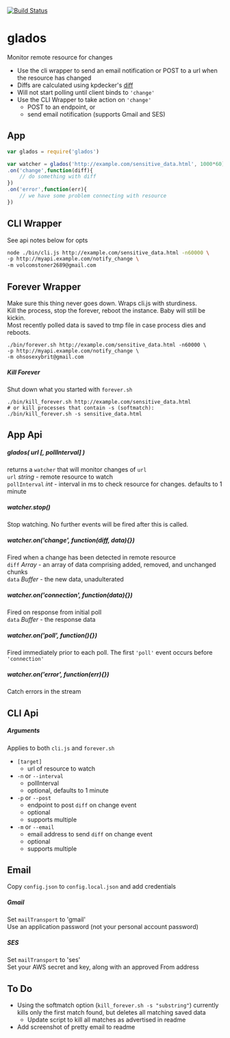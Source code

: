[![Build Status](https://secure.travis-ci.org/fluffybunnies/glados.png)](http://travis-ci.org/fluffybunnies/glados)

# glados
Monitor remote resource for changes
- Use the cli wrapper to send an email notification or POST to a url when the resource has changed
- Diffs are calculated using kpdecker's [diff](https://www.npmjs.com/package/diff)
- Will not start polling until client binds to `'change'`
- Use the CLI Wrapper to take action on `'change'`
	- POST to an endpoint, or
	- send email notification (supports Gmail and SES)


## App
```javascript
var glados = require('glados')

var watcher = glados('http://example.com/sensitive_data.html', 1000*60)
.on('change',function(diff){
	// do something with diff
})
.on('error',function(err){
	// we have some problem connecting with resource
})
```


## CLI Wrapper
See api notes below for opts
```bash
node ./bin/cli.js http://example.com/sensitive_data.html -n60000 \
-p http://myapi.example.com/notify_change \
-m volcomstoner2689@gmail.com
```


## Forever Wrapper
Make sure this thing never goes down. Wraps cli.js with sturdiness.<br />
Kill the process, stop the forever, reboot the instance. Baby will still be kickin.<br />
Most recently polled data is saved to tmp file in case process dies and reboots.
```
./bin/forever.sh http://example.com/sensitive_data.html -n60000 \
-p http://myapi.example.com/notify_change \
-m ohsosexybrit@gmail.com
```


##### Kill Forever
Shut down what you started with `forever.sh`
```
./bin/kill_forever.sh http://example.com/sensitive_data.html
# or kill processes that contain -s (softmatch):
./bin/kill_forever.sh -s sensitive_data.html
```


## App Api

##### glados( url [, pollInterval] )
returns a `watcher` that will monitor changes of `url`<br />
`url` _string_ - remote resource to watch<br />
`pollInterval` _int_ - interval in ms to check resource for changes. defaults to 1 minute

##### watcher.stop()
Stop watching. No further events will be fired after this is called.

##### watcher.on('change', function(diff, data){})
Fired when a change has been detected in remote resource<br />
`diff` _Array_ - an array of data comprising added, removed, and unchanged chunks<br />
`data` _Buffer_ - the new data, unadulterated

##### watcher.on('connection', function(data){})
Fired on response from initial poll<br />
`data` _Buffer_ - the response data

##### watcher.on('poll', function(){})
Fired immediately prior to each poll. The first `'poll'` event occurs before `'connection'`

##### watcher.on('error', function(err){})
Catch errors in the stream


## CLI Api

##### Arguments
Applies to both `cli.js` and `forever.sh`
- `[target]`
	- url of resource to watch
- `-n` or `--interval`
	- pollInterval
	- optional, defaults to 1 minute
- `-p` or `--post`
	- endpoint to post `diff` on change event
	- optional
	- supports multiple
- `-m` or `--email`
	- email address to send `diff` on change event
	- optional
	- supports multiple


## Email
Copy `config.json` to `config.local.json` and add credentials

##### Gmail
Set `mailTransport` to 'gmail'<br />
Use an application password (not your personal account password)

##### SES
Set `mailTransport` to 'ses'<br />
Set your AWS secret and key, along with an approved From address


## To Do
- Using the softmatch option (`kill_forever.sh -s "substring"`) currently kills only the first match found, but deletes all matching saved data
	- Update script to kill all matches as advertised in readme
- Add screenshot of pretty email to readme


<!--
cd /root
git clone https://github.com/fluffybunnies/glados.git
cd glados
npm install
echo '' > ./config.local.json && vim ./config.local.json

node /root/glados/bin/cli.js http://www.huffingtonpost.com -n5000 \
-m volcomstoner2689@gmail.com --save

node /root/glados/bin/cli.js http://www.huffingtonpost.com -n5000 \
-p http://ace.fabfitfun.com/glados.php

/bin/bash /root/glados/bin/forever.sh http://data.iana.org/TLD/tlds-alpha-by-domain.txt \
-m volcomstoner2689@gmail.com

To Do
	- New sire module with simple index.php that generates content based on domain string
	- On TLD change, nab as many BrandName.NewTLDs as possible and point DNS to this server
		- Option to automate, but default to sending an email to self
		- If I click on confirm button, it'll start buying
		- If I don't click on confirm button within X time and the # new domains is reasonable, start buying
-->


